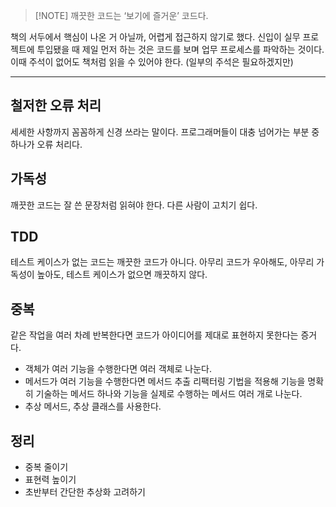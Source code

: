 > [!NOTE] 깨끗한 코드는 ‘보기에 즐거운’ 코드다.

책의 서두에서 핵심이 나온 거 아닐까, 어렵게 접근하지 않기로 했다.
신입이 실무 프로젝트에 투입됐을 때 제일 먼저 하는 것은 코드를 보며 업무 프로세스를 파악하는 것이다.
이때 주석이 없어도 책처럼 읽을 수 있어야 한다. (일부의 주석은 필요하겠지만)

---

## 철저한 오류 처리
세세한 사항까지 꼼꼼하게 신경 쓰라는 말이다.
프로그래머들이 대충 넘어가는 부분 중 하나가 오류 처리다.

## 가독성
깨끗한 코드는 잘 쓴 문장처럼 읽혀야 한다.
다른 사람이 고치기 쉽다.

## TDD
테스트 케이스가 없는 코드는 깨끗한 코드가 아니다.
아무리 코드가 우아해도,
아무리 가독성이 높아도,
테스트 케이스가 없으면 깨끗하지 않다.

## 중복
같은 작업을 여러 차례 반복한다면 코드가 아이디어를 제대로 표현하지 못한다는 증거다.
- 객체가 여러 기능을 수행한다면 여러 객체로 나눈다.
- 메서드가 여러 기능을 수행한다면 메서드 추출 리팩터링 기법을 적용해 기능을 명확히 기술하는 메서드 하나와 기능을 실제로 수행하는 메서드 여러 개로 나눈다.
- 추상 메서드, 추상 클래스를 사용한다.

## 정리
- 중복 줄이기
- 표현력 높이기
- 초반부터 간단한 추상화 고려하기